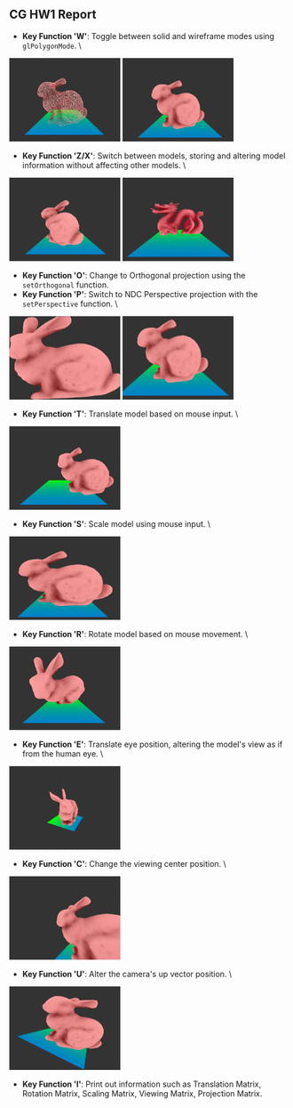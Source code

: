 ## CG HW1 Report

- **Key Function 'W'**: Toggle between solid and wireframe modes using `glPolygonMode`. \
<img src="pic/image.png" alt="drawing" width="200" height="150"/>
<img src="pic/image-1.png" alt="drawing" width="200" height="150"/>

- **Key Function 'Z/X'**: Switch between models, storing and altering model information without affecting other models. \
<img src="pic/image-2.png" alt="drawing" width="200" height="150"/>
<img src="pic/image-3.png" alt="drawing" width="200" height="150"/>


- **Key Function 'O'**: Change to Orthogonal projection using the `setOrthogonal` function.
- **Key Function 'P'**: Switch to NDC Perspective projection with the `setPerspective` function. \
<img src="pic/image-4.png" alt="drawing" width="200" height="150"/>
<img src="pic/image-5.png" alt="drawing" width="200" height="150"/>

- **Key Function 'T'**: Translate model based on mouse input. \
<img src="pic/image-6.png" alt="drawing" width="200" height="150"/>

- **Key Function 'S'**: Scale model using mouse input. \
<img src="pic/image-7.png" alt="drawing" width="200" height="150"/>

- **Key Function 'R'**: Rotate model based on mouse movement. \
<img src="pic/image-8.png" alt="drawing" width="200" height="150"/>

- **Key Function 'E'**: Translate eye position, altering the model's view as if from the human eye. \
<img src="pic/image-9.png" alt="drawing" width="200" height="150"/>

- **Key Function 'C'**: Change the viewing center position. \
<img src="pic/image-10.png" alt="drawing" width="200" height="150"/>

- **Key Function 'U'**: Alter the camera's up vector position. \
<img src="pic/image-11.png" alt="drawing" width="200" height="150"/>

- **Key Function 'I'**: Print out information such as Translation Matrix, Rotation Matrix, Scaling Matrix, Viewing Matrix, Projection Matrix.
